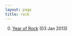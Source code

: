 ```yaml
---
layout: page
title: rock
---
```


0. [Year of Rock](/bookmark/2013/01/03/year-of-rock.html) (03 Jan 2013) 
